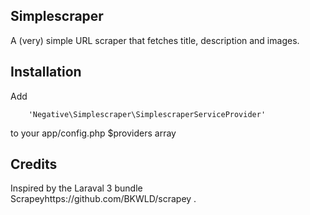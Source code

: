 ## Simplescraper

A (very) simple URL scraper that fetches title, description and images.

## Installation

Add

		'Negative\Simplescraper\SimplescraperServiceProvider'

to your app/config.php $providers array

## Credits

Inspired by the Laraval 3 bundle Scrapeyhttps://github.com/BKWLD/scrapey .